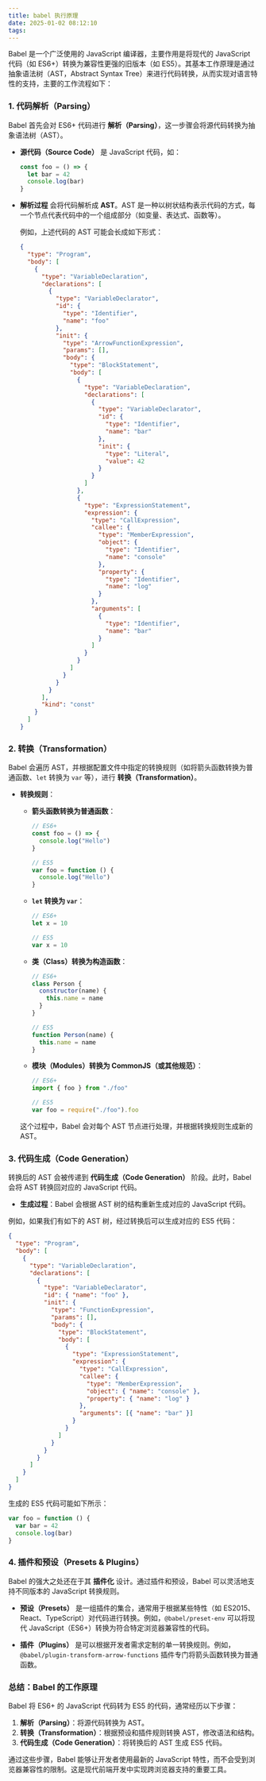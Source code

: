 ```yaml
---
title: babel 执行原理
date: 2025-01-02 08:12:10
tags:
---
```


Babel 是一个广泛使用的 JavaScript 编译器，主要作用是将现代的 JavaScript 代码（如 ES6+）转换为兼容性更强的旧版本（如 ES5）。其基本工作原理是通过抽象语法树（AST，Abstract Syntax Tree）来进行代码转换，从而实现对语言特性的支持，主要的工作流程如下：

### **1. 代码解析（Parsing）**

Babel 首先会对 ES6+ 代码进行 **解析（Parsing）**，这一步骤会将源代码转换为抽象语法树（AST）。

- **源代码（Source Code）** 是 JavaScript 代码，如：

  ```javascript
  const foo = () => {
    let bar = 42
    console.log(bar)
  }
  ```

- **解析过程** 会将代码解析成 **AST**。AST 是一种以树状结构表示代码的方式，每一个节点代表代码中的一个组成部分（如变量、表达式、函数等）。

  例如，上述代码的 AST 可能会长成如下形式：

  ```json
  {
    "type": "Program",
    "body": [
      {
        "type": "VariableDeclaration",
        "declarations": [
          {
            "type": "VariableDeclarator",
            "id": {
              "type": "Identifier",
              "name": "foo"
            },
            "init": {
              "type": "ArrowFunctionExpression",
              "params": [],
              "body": {
                "type": "BlockStatement",
                "body": [
                  {
                    "type": "VariableDeclaration",
                    "declarations": [
                      {
                        "type": "VariableDeclarator",
                        "id": {
                          "type": "Identifier",
                          "name": "bar"
                        },
                        "init": {
                          "type": "Literal",
                          "value": 42
                        }
                      }
                    ]
                  },
                  {
                    "type": "ExpressionStatement",
                    "expression": {
                      "type": "CallExpression",
                      "callee": {
                        "type": "MemberExpression",
                        "object": {
                          "type": "Identifier",
                          "name": "console"
                        },
                        "property": {
                          "type": "Identifier",
                          "name": "log"
                        }
                      },
                      "arguments": [
                        {
                          "type": "Identifier",
                          "name": "bar"
                        }
                      ]
                    }
                  }
                ]
              }
            }
          }
        ],
        "kind": "const"
      }
    ]
  }
  ```

### **2. 转换（Transformation）**

Babel 会遍历 AST，并根据配置文件中指定的转换规则（如将箭头函数转换为普通函数、`let` 转换为 `var` 等），进行 **转换（Transformation）**。

- **转换规则**：

  - **箭头函数转换为普通函数**：

    ```javascript
    // ES6+
    const foo = () => {
      console.log("Hello")
    }

    // ES5
    var foo = function () {
      console.log("Hello")
    }
    ```

  - **`let` 转换为 `var`**：

    ```javascript
    // ES6+
    let x = 10

    // ES5
    var x = 10
    ```

  - **类（Class）转换为构造函数**：

    ```javascript
    // ES6+
    class Person {
      constructor(name) {
        this.name = name
      }
    }

    // ES5
    function Person(name) {
      this.name = name
    }
    ```

  - **模块（Modules）转换为 CommonJS（或其他规范）**：

    ```javascript
    // ES6+
    import { foo } from "./foo"

    // ES5
    var foo = require("./foo").foo
    ```

  这个过程中，Babel 会对每个 AST 节点进行处理，并根据转换规则生成新的 AST。

### **3. 代码生成（Code Generation）**

转换后的 AST 会被传递到 **代码生成（Code Generation）** 阶段。此时，Babel 会将 AST 转换回对应的 JavaScript 代码。

- **生成过程**：Babel 会根据 AST 树的结构重新生成对应的 JavaScript 代码。

例如，如果我们有如下的 AST 树，经过转换后可以生成对应的 ES5 代码：

```json
{
  "type": "Program",
  "body": [
    {
      "type": "VariableDeclaration",
      "declarations": [
        {
          "type": "VariableDeclarator",
          "id": { "name": "foo" },
          "init": {
            "type": "FunctionExpression",
            "params": [],
            "body": {
              "type": "BlockStatement",
              "body": [
                {
                  "type": "ExpressionStatement",
                  "expression": {
                    "type": "CallExpression",
                    "callee": {
                      "type": "MemberExpression",
                      "object": { "name": "console" },
                      "property": { "name": "log" }
                    },
                    "arguments": [{ "name": "bar" }]
                  }
                }
              ]
            }
          }
        }
      ]
    }
  ]
}
```

生成的 ES5 代码可能如下所示：

```javascript
var foo = function () {
  var bar = 42
  console.log(bar)
}
```

### **4. 插件和预设（Presets & Plugins）**

Babel 的强大之处还在于其 **插件化** 设计。通过插件和预设，Babel 可以灵活地支持不同版本的 JavaScript 转换规则。

- **预设（Presets）** 是一组插件的集合，通常用于根据某些特性（如 ES2015、React、TypeScript）对代码进行转换。例如，`@babel/preset-env` 可以将现代 JavaScript（ES6+）转换为符合特定浏览器兼容性的代码。

- **插件（Plugins）** 是可以根据开发者需求定制的单一转换规则。例如，`@babel/plugin-transform-arrow-functions` 插件专门将箭头函数转换为普通函数。

### **总结：Babel 的工作原理**

Babel 将 ES6+ 的 JavaScript 代码转为 ES5 的代码，通常经历以下步骤：

1. **解析（Parsing）**：将源代码转换为 AST。
2. **转换（Transformation）**：根据预设和插件规则转换 AST，修改语法和结构。
3. **代码生成（Code Generation）**：将转换后的 AST 生成 ES5 代码。

通过这些步骤，Babel 能够让开发者使用最新的 JavaScript 特性，而不会受到浏览器兼容性的限制。这是现代前端开发中实现跨浏览器支持的重要工具。
